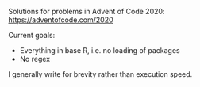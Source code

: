 Solutions for problems in Advent of Code 2020: https://adventofcode.com/2020

Current goals:
- Everything in base R, i.e. no loading of packages
- No regex

I generally write for brevity rather than execution speed.
